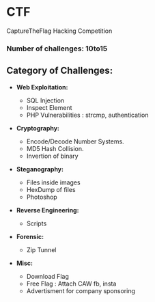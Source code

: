 # CTF
CaptureTheFlag Hacking Competition<br>
### Number of challenges: 10to15<br>
## Category of Challenges:

- **Web Exploitation:**
	- SQL Injection
	- Inspect Element
	- PHP Vulnerabilities : strcmp, authentication

- **Cryptography:**
	- Encode/Decode Number Systems.
	- MD5 Hash Collision.
	- Invertion of binary
- **Steganography:**
	- Files inside images
	- HexDump of files
	- Photoshop
- **Reverse Engineering:**
	- Scripts
- **Forensic:**
	- Zip Tunnel
- **Misc:**
	- Download Flag
	- Free Flag : Attach CAW fb, insta
	- Advertisment for company sponsoring
	
